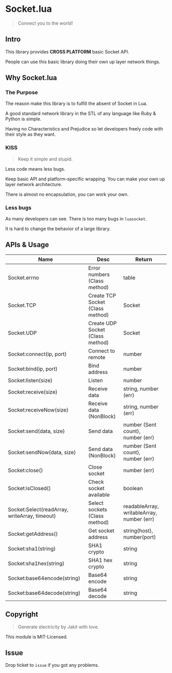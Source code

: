 
# Socket.lua

> Connect you to the world!

## Intro

This library provides **CROSS PLATFORM** basic Socket API.

People can use this basic library doing their own up layer network things.

## Why Socket.lua

### The Purpose

The reason make this library is to fulfill the absent of Socket in Lua.

A good standard network library in the STL of any language like Ruby & Python is simple.

Having no Characteristics and Prejudice so let developers freely code with their style as they want.

### KISS

> Keep it simple and stupid.

Less code means less bugs.

Keep basic API and platform-specific wrapping. You can make your own up layer network architecture.

There is almost no encapsulation, you can work your own.

### Less bugs

As many developers can see. There is too many bugs in `luasocket`.

It is hard to change the behavior of a large library.

## APIs & Usage

| Name                                          | Desc                                 | Return                                     |
|-----------------------------------------------|--------------------------------------|--------------------------------------------|
| Socket.errno                                  | Error numbers<br/>(Class method)     | table                                      |
| Socket.TCP                                    | Create TCP Socket<br/>(Class method) | Socket                                     |
| Socket.UDP                                    | Create UDP Socket<br/>(Class method) | Socket                                     |
| Socket:connect(ip, port)                      | Connect to remote                    | number                                     |
| Socket:bind(ip, port)                         | Bind address                         | number                                     |
| Socket:listen(size)                           | Listen                               | number                                     |
| Socket:receive(size)                          | Receive data                         | string, number (err)                       |
| Socket:receiveNow(size)                       | Receive data (NonBlock)              | string, number (err)                       |
| Socket:send(data, size)                       | Send data                            | number (Sent count),<br/>number (err)      |
| Socket:sendNow(data, size)                    | Send data (NonBlock)                 | number (Sent count),<br/>number (err)      |
| Socket:close()                                | Close socket                         | number (err)                               |
| Socket:isClosed()                             | Check socket available               | boolean                                    |
| Socket:Select(readArray, writeArray, timeout) | Select sockets<br/>(Class method)    | readableArray, writableArray, number (err) |
| Socket:getAddress()                           | Get socket address                   | string(host), number(port)                 |
| Socket:sha1(string)                           | SHA1 crypto                          | string                                     |
| Socket:sha1hex(string)                        | SHA1 hex crypto                      | string                                     |
| Socket:base64encode(string)                   | Base64 encode                        | string                                     |
| Socket:base64decode(string)                   | Base64 decode                        | string                                     |

## Copyright

> Generate electricity by Jakit with love.

This module is MIT-Licensed.

## Issue

Drop ticket to `issue` if you got any problems.
